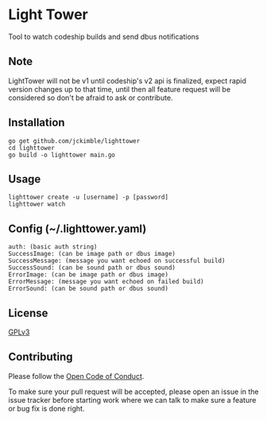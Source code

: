 Light Tower
============

Tool to watch codeship builds and send dbus notifications

Note
----
LightTower will not be v1 until codeship's v2 api is finalized, expect rapid version changes up to that time, until then all feature request will be considered so don't be afraid to ask or contribute.

Installation
------------
```
go get github.com/jckimble/lighttower
cd lighttower
go build -o lighttower main.go
```

Usage
-----
```
lighttower create -u [username] -p [password]
lighttower watch
```

Config (~/.lighttower.yaml)
-------
```
auth: (basic auth string)
SuccessImage: (can be image path or dbus image)
SuccessMessage: (message you want echoed on successful build)
SuccessSound: (can be sound path or dbus sound)
ErrorImage: (can be image path or dbus image)
ErrorMessage: (message you want echoed on failed build)
ErrorSound: (can be sound path or dbus sound)
```

License
-------
[GPLv3][gpl3.0]

[gpl3.0]: https://www.gnu.org/licenses/gpl-3.0.txt

Contributing
------------
Please follow the [Open Code of Conduct][code-of-conduct].

[code-of-conduct]: http://todogroup.org/opencodeofconduct

To make sure your pull request will be accepted, please open an issue in the issue tracker before starting work where we can talk to make sure a feature or bug fix is done right.
